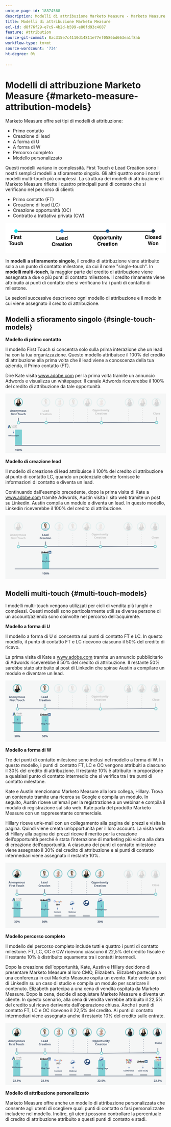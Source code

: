 ```yaml
---
unique-page-id: 18874568
description: Modelli di attribuzione Marketo Measure - Marketo Measure - Documentazione del prodotto
title: Modelli di attribuzione Marketo Measure
exl-id: d8f76f29-e7c9-4b2d-b599-e80fd93c4687
feature: Attribution
source-git-commit: 8ac315e7c4110d14811e77ef0586bd663ea1f8ab
workflow-type: tm+mt
source-wordcount: '734'
ht-degree: 0%

---
```


# Modelli di attribuzione Marketo Measure {#marketo-measure-attribution-models}

Marketo Measure offre sei tipi di modelli di attribuzione:

* Primo contatto
* Creazione di lead
* A forma di U
* A forma di W
* Percorso completo
* Modello personalizzato

Questi modelli variano in complessità. First Touch e Lead Creation sono i nostri semplici modelli a sfioramento singolo. Gli altri quattro sono i nostri modelli multi-touch più complessi. La struttura dei modelli di attribuzione di Marketo Measure riflette i quattro principali punti di contatto che si verificano nel percorso di clienti:

* Primo contatto (FT)
* Creazione di lead (LC)
* Creazione opportunità (OC)
* Contratto a trattativa privata (CW)

![](assets/1-1.png)

In **modelli a sfioramento singolo**, il credito di attribuzione viene attribuito solo a un punto di contatto milestone, da cui il nome &quot;single-touch&quot;.
In **modelli multi-touch**, la maggior parte del credito di attribuzione viene assegnata a due o più punti di contatto milestone. Il credito rimanente viene attribuito ai punti di contatto che si verificano tra i punti di contatto di milestone.

Le sezioni successive descrivono ogni modello di attribuzione e il modo in cui viene assegnato il credito di attribuzione.

## Modelli a sfioramento singolo {#single-touch-models}

**Modello di primo contatto**

Il modello First Touch si concentra solo sulla prima interazione che un lead ha con la tua organizzazione. Questo modello attribuisce il 100% del credito di attribuzione alla prima volta che il lead viene a conoscenza della tua azienda, il Primo contatto (FT).

Dire Kate visita www.adobe.com per la prima volta tramite un annuncio Adwords e visualizza un whitepaper. Il canale Adwords riceverebbe il 100% del credito di attribuzione da tale opportunità.

![](assets/2.png)

**Modello di creazione lead**

Il modello di creazione di lead attribuisce il 100% del credito di attribuzione al punto di contatto LC, quando un potenziale cliente fornisce le informazioni di contatto e diventa un lead.

Continuando dall&#39;esempio precedente, dopo la prima visita di Kate a www.adobe.com tramite Adwords, Austin visita il sito web tramite un post su Linkedin. Austin compila un modulo e diventa un lead. In questo modello, Linkedin riceverebbe il 100% del credito di attribuzione.

![](assets/3.png)

## Modelli multi-touch {#multi-touch-models}

I modelli multi-touch vengono utilizzati per cicli di vendita più lunghi e complessi. Questi modelli sono particolarmente utili se diverse persone di un account/azienda sono coinvolte nel percorso dell’acquirente.

**Modello a forma di U**

Il modello a forma di U si concentra sui punti di contatto FT e LC. In questo modello, il punto di contatto FT e LC ricevono ciascuno il 50% del credito di ricavo.

La prima visita di Kate a www.adobe.com tramite un annuncio pubblicitario di Adwords riceverebbe il 50% del credito di attribuzione. Il restante 50% sarebbe stato attribuito al post di Linkedin che spinse Austin a compilare un modulo e diventare un lead.

![](assets/4.png)

**Modello a forma di W**

Tre dei punti di contatto milestone sono inclusi nel modello a forma di W. In questo modello, i punti di contatto FT, LC e OC vengono attribuiti a ciascuno il 30% del credito di attribuzione. Il restante 10% è attribuito in proporzione a qualsiasi punto di contatto intermedio che si verifica tra i tre punti di contatto milestone.

Kate e Austin menzionano Marketo Measure alla loro collega, Hillary. Trova un contenuto tramite una ricerca su Google e compila un modulo. In seguito, Austin riceve un&#39;email per la registrazione a un webinar e compila il modulo di registrazione sul sito web. Kate parla del prodotto Marketo Measure con un rappresentante commerciale.

Hillary riceve un’e-mail con un collegamento alla pagina dei prezzi e visita la pagina. Quindi viene creata un’opportunità per il loro account. La visita web di Hillary alla pagina dei prezzi riceve il merito per la creazione dell’opportunità perché è stata l’interazione di marketing più vicina alla data di creazione dell’opportunità. A ciascuno dei punti di contatto milestone viene assegnato il 30% del credito di attribuzione e ai punti di contatto intermediari viene assegnato il restante 10%.

![](assets/5.png)

**Modello percorso completo**

Il modello del percorso completo include tutti e quattro i punti di contatto milestone. FT, LC, OC e CW ricevono ciascuno il 22,5% del credito fiscale e il restante 10% è distribuito equamente tra i contatti intermedi.

Dopo la creazione dell&#39;opportunità, Kate, Austin e Hillary decidono di presentare Marketo Measure al loro CMO, Elizabeth. Elizabeth partecipa a una conferenza in cui Marketo Measure ospita un evento. Kate vede un post di LinkedIn su un caso di studio e compila un modulo per scaricare il contenuto. Elizabeth partecipa a una cena di vendita ospitata da Marketo Measure. Dopo la cena, decide di acquistare Marketo Measure e diventa un cliente. In questo scenario, alla cena di vendita verrebbe attribuito il 22,5% del credito sul ricavo derivante dall&#39;operazione chiusa. Anche i punti di contatto FT, LC e OC ricevono il 22,5% del credito. Ai punti di contatto intermediari viene assegnato anche il restante 10% del credito sulle entrate.

![](assets/6.png)

**Modello di attribuzione personalizzato**

Marketo Measure offre anche un modello di attribuzione personalizzata che consente agli utenti di scegliere quali punti di contatto o fasi personalizzate includere nel modello. Inoltre, gli utenti possono controllare la percentuale di credito di attribuzione attribuito a questi punti di contatto e stadi.
